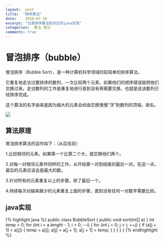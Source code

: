 ```yaml
---
layout:  post
title:  "排序算法"
date:    2016-07-20
excerpt: "记录排序算法和对应的java实现"
categories:  算法 笔记
comments: true
---
```


# 冒泡排序（bubble）

冒泡排序（Bubble Sort），是一种计算机科学领域的较简单的排序算法。

它重复地走访过要排序的数列，一次比较两个元素，如果他们的顺序错误就把他们交换过来。走访数列的工作是重复地进行直到没有再需要交换，也就是说该数列已经排序完成。

这个算法的名字由来是因为越大的元素会经由交换慢慢“浮”到数列的顶端，故名。

![](http://smallsand.github.io/image/201111301912294589.gif)

## 算法原理

冒泡排序算法的运作如下：（从后往前）

1.比较相邻的元素。如果第一个比第二个大，就交换他们两个。

2.对每一对相邻元素作同样的工作，从开始第一对到结尾的最后一对。在这一点，最后的元素应该会是最大的数。

3.针对所有的元素重复以上的步骤，除了最后一个。

4.持续每次对越来越少的元素重复上面的步骤，直到没有任何一对数字需要比较。

## java实现

{% highlight java %}
public class BubbleSort
{
    public void sort(int[] a)
    {
        int temp = 0;
        for (int i = a.length - 1; i > 0; --i)
        {
            for (int j = 0; j < i; ++j)
            {
                if (a[j + 1] < a[j])
                {
                    temp = a[j];
                    a[j] = a[j + 1];
                    a[j + 1] = temp;
                }
            }
        }
    }
}
{% endhighlight %}